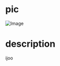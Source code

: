# pic
![Image](https://github.com/user-attachments/assets/ee995f91-6465-494f-b0cb-bdd301a3f5c3)

# description
ijoo
